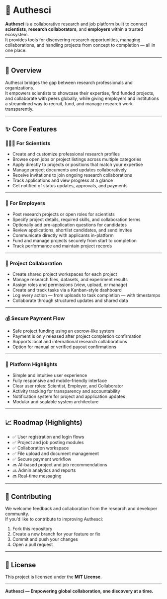 # 🧪 Authesci

**Authesci** is a collaborative research and job platform built to connect **scientists**, **research collaborators**, and **employers** within a trusted ecosystem.  
It provides tools for discovering research opportunities, managing collaborations, and handling projects from concept to completion — all in one place.

---

## 🚀 Overview

Authesci bridges the gap between research professionals and organizations.  
It empowers scientists to showcase their expertise, find funded projects, and collaborate with peers globally, while giving employers and institutions a streamlined way to recruit, fund, and manage research work transparently.

---

## ✨ Core Features

### 👩🏽‍🔬 For Scientists
- Create and customize professional research profiles  
- Browse open jobs or project listings across multiple categories  
- Apply directly to projects or positions that match your expertise  
- Manage project documents and updates collaboratively  
- Receive invitations to join ongoing research collaborations  
- Track applications and view progress at a glance  
- Get notified of status updates, approvals, and payments  

---

### 💼 For Employers
- Post research projects or open roles for scientists  
- Specify project details, required skills, and collaboration terms  
- Optionally add pre-application questions for candidates  
- Review applications, shortlist candidates, and send invites  
- Communicate directly with applicants in-platform  
- Fund and manage projects securely from start to completion  
- Track performance and maintain project records  

---

### 🧩 Project Collaboration
- Create shared project workspaces for each project  
- Manage research files, datasets, and experiment results  
- Assign roles and permissions (view, upload, or manage)  
- Create and track tasks via a Kanban-style dashboard  
- Log every action — from uploads to task completion — with timestamps  
- Collaborate through structured updates and shared data  

---

### 💰 Secure Payment Flow
- Safe project funding using an escrow-like system  
- Payment is only released after project completion confirmation  
- Supports local and international research collaborations  
- Option for manual or verified payout confirmations  

---

### 🧠 Platform Highlights
- Simple and intuitive user experience  
- Fully responsive and mobile-friendly interface  
- Clear user roles: Scientist, Employer, and Collaborator  
- Activity tracking for transparency and accountability  
- Notification system for project and application updates  
- Modular and scalable system architecture  

---

## 📈 Roadmap (Highlights)

- ✅ User registration and login flows  
- ✅ Project and job posting modules  
- ✅ Collaboration workspace  
- ✅ File upload and document management  
- ✅ Secure payment workflow  
- 🔜 AI-based project and job recommendations  
- 🔜 Admin analytics and reports  
- 🔜 Real-time messaging  

---

## 🤝 Contributing

We welcome feedback and collaboration from the research and developer community.  
If you’d like to contribute to improving Authesci:
1. Fork this repository  
2. Create a new branch for your feature or fix  
3. Commit and push your changes  
4. Open a pull request  

---

## 📄 License

This project is licensed under the **MIT License**.

---

**Authesci — Empowering global collaboration, one discovery at a time.**
